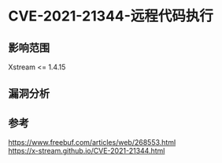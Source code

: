 # CVE-2021-21344-远程代码执行
## 影响范围
Xstream <= 1.4.15
## 漏洞分析

## 参考
https://www.freebuf.com/articles/web/268553.html  
https://x-stream.github.io/CVE-2021-21344.html